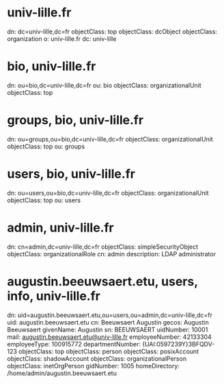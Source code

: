 



# univ-lille.fr
dn: dc=univ-lille,dc=fr
objectClass: top
objectClass: dcObject
objectClass: organization
o: univ-lille.fr
dc: univ-lille

# bio, univ-lille.fr
dn: ou=bio,dc=univ-lille,dc=fr
ou: bio
objectClass: organizationalUnit
objectClass: top

# groups, bio, univ-lille.fr
dn: ou=groups,ou=bio,dc=univ-lille,dc=fr
objectClass: organizationalUnit
objectClass: top
ou: groups

# users, bio, univ-lille.fr
dn: ou=users,ou=bio,dc=univ-lille,dc=fr
objectClass: organizationalUnit
objectClass: top
ou: users

# admin, univ-lille.fr
dn: cn=admin,dc=univ-lille,dc=fr
objectClass: simpleSecurityObject
objectClass: organizationalRole
cn: admin
description: LDAP administrator

# augustin.beeuwsaert.etu, users, info, univ-lille.fr
dn: uid=augustin.beeuwsaert.etu,ou=users,ou=admin,dc=univ-lille,dc=fr
uid: augustin.beeuwsaert.etu
cn: Beeuwsaert Augustin
gecos: Augustin Beeuwsaert
givenName: Augustin
sn: BEEUWSAERT
uidNumber: 10001
mail: augustin.beeuwsaert.etu@univ-lille.fr
employeeNumber: 42133304
employeeType: 100915772
departmentNumber: {UAI:0597239Y}3BFQDV-123
objectClass: top
objectClass: person
objectClass: posixAccount
objectClass: shadowAccount
objectClass: organizationalPerson
objectClass: inetOrgPerson
gidNumber: 1005
homeDirectory: /home/admin/augustin.beeuwsaert.etu
